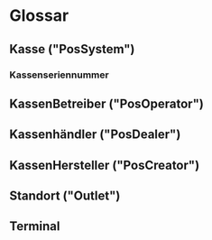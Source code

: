 # Glossar

## Kasse ("PosSystem")

### Kassenseriennummer

## KassenBetreiber ("PosOperator")

## Kassenhändler ("PosDealer")

## KassenHersteller ("PosCreator")

## Standort ("Outlet")

## Terminal